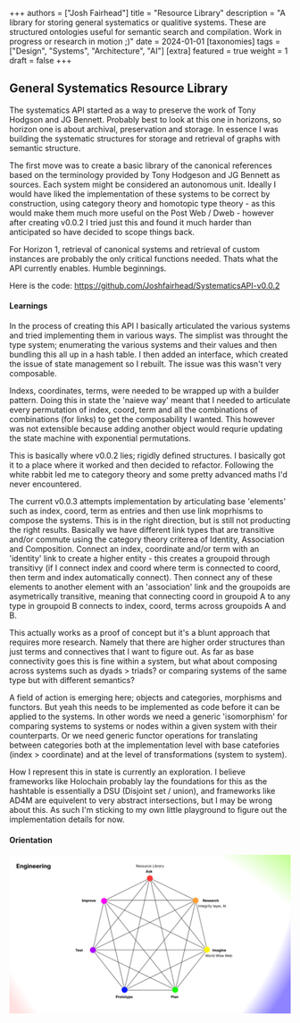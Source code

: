 +++
authors = ["Josh Fairhead"]
title = "Resource Library"
description = "A library for storing general systematics or qualitive systems. These are structured ontologies useful for semantic search and compilation. Work in progress or research in motion ;)"
date = 2024-01-01
[taxonomies]
tags = ["Design", "Systems", "Architecture", "AI"]
[extra]
featured = true
weight = 1
draft = false
+++

## General Systematics Resource Library

The systematics API started as a way to preserve the work of Tony Hodgson and JG Bennett. Probably best to look at this one in horizons, so horizon one is about archival, preservation and storage. In essence I was building the systematic structures for storage and retrieval of graphs with semantic structure. 

The first move was to create a basic library of the canonical references based on the terminology provided by Tony Hodgeson and JG Bennett as sources. Each system might be considered an autonomous unit. Ideally I would have liked the implementation of these systems to be correct by construction, using category theory and homotopic type theory - as this would make them much more useful on the Post Web / Dweb - however after creating v0.0.2 I tried just this and found it much harder than anticipated so have decided to scope things back. 

For Horizon 1, retrieval of canonical systems and retrieval of custom instances are probably the only critical functions needed. Thats what the API currently enables. Humble beginnings.

Here is the code:
https://github.com/Joshfairhead/SystematicsAPI-v0.0.2

#### Learnings

In the process of creating this API I basically articulated the various systems and tried implementing them in various ways. The simplist was throught the type system; enumerating the various systems and their values and then bundling this all up in a hash table. I then added an interface, which created the issue of state management so I rebuilt. The issue was this wasn't very composable.

Indexs, coordinates, terms, were needed to be wrapped up with a builder pattern. Doing this in state the 'naieve way' meant that I needed to articulate every permutation of index, coord, term and all the combinations of combinations (for links) to get the composability I wanted. This however was not extensible because adding another object would requrie updating the state machine with exponential permutations. 

This is basically where v0.0.2 lies; rigidly defined structures. I basically got it to a place where it worked and then decided to refactor. Following the white rabbit led me to category theory and some pretty advanced maths I'd never encountered.

The current v0.0.3 attempts implementation by articulating base 'elements' such as index, coord, term as entries and then use link moprhisms to compose the systems. This is in the right direction, but is still not producting the right results. Basically we have different link types that are transitive and/or commute using the category theory criterea of Identity, Association and Composition. Connect an index, coordinate and/or term with an 'identity' link to create a higher entity - this creates a groupoid through transitivy (if I connect index and coord where term is connected to coord, then term and index automatically connect). Then connect any of these elements to another element with an 'association' link and the groupoids are asymetrically transitive, meaning that connecting coord in groupoid A to any type in groupoid B connects to index, coord, terms across groupoids A and B. 

This actually works as a proof of concept but it's a blunt approach that requires more research. Namely that there are higher order structures than just terms and connectives that I want to figure out. As far as base connectivity goes this is fine within a system, but what about composing across systems such as dyads > triads? or comparing systems of the same type but with different semantics?

A field of action is emerging here; objects and categories, morphisms and functors. But yeah this needs to be implemented as code before it can be applied to the systems. In other words we need a generic 'isomorphism' for comparing systems to systems or nodes within a given system with their counterparts. Or we need generic functor operations for translating between categories both at the implementation level with base catefories (index > coordinate) and at the level of transformations (system to system).

How I represent this in state is currently an exploration. I believe frameworks like Holochain probably lay the foundations for this as the hashtable is essentially a DSU (Disjoint set / union), and frameworks like AD4M are equivelent to very abstract intersections, but I may be wrong about this. As such I'm sticking to my own little playground to figure out the implementation details for now. 

#### Orientation
![Engineering](content/portfolio/systematicsAPI/HeptadEngineeringSketch.png)






